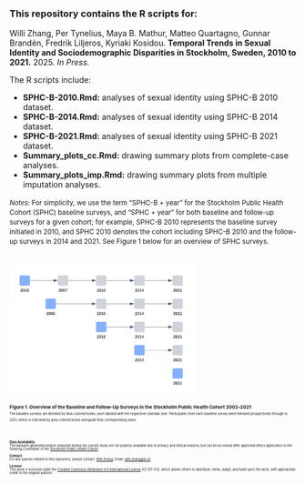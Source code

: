 ### This repository contains the R scripts for:

Willi Zhang, Per Tynelius, Maya B. Mathur, Matteo Quartagno, Gunnar Brandén, Fredrik Liljeros, Kyriaki Kosidou. **Temporal Trends in Sexual Identity and Sociodemographic Disparities in Stockholm, Sweden, 2010 to 2021.** 2025. _In Press._

The R scripts include:
* **SPHC-B-2010.Rmd:** analyses of sexual identity using SPHC-B 2010 dataset.
* **SPHC-B-2014.Rmd:** analyses of sexual identity using SPHC-B 2014 dataset.
* **SPHC-B-2021.Rmd:** analyses of sexual identity using SPHC-B 2021 dataset.
* **Summary_plots_cc.Rmd:** drawing summary plots from complete-case analyses.
* **Summary_plots_imp.Rmd:** drawing summary plots from multiple imputation analyses.

<small>_Notes:_ For simplicity, we use the term “SPHC-B + year” for the Stockholm Public Health Cohort (SPHC) baseline surveys, and “SPHC + year” for both baseline and follow-up surveys for a given cohort; for example, SPHC-B 2010 represents the baseline survey initiated in 2010, and SPHC 2010 denotes the cohort including SPHC-B 2010 and the follow-up surveys in 2014 and 2021. See Figure 1 below for an overview of SPHC surveys.<small>

<br>

<img src="images/SPHC_overview.png" width="65%" height="auto">

<small>**Figure 1. Overview of the Baseline and Follow-Up Surveys in the Stockholm Public Health Cohort 2002–2021**<br><small>
<small>The baseline surveys are denoted by blue-colored boxes, each labeled with the respective calendar year. Participants from each baseline survey were followed prospectively through to 2021, which is indicated by grey-colored boxes alongside their corresponding years.<small>

<br>

**Data Availability**<br>
The datasets generated and/or analyzed during the current study are not publicly available due to privacy and ethical reasons, but can be accessed after approved ethics application to the Steering Committee of the [Stockholm Public Health Cohort](https://www.ces.regionstockholm.se/projekt-och-uppdrag/halsa-stockholm/SPHC-data/).

**Contact**<br>
For any queries related to this repository, please contact: [Willi Zhang](https://ki.se/en/people/willi-zhang), Email: willi.zhang@ki.se.

**License**<br>
This work is licensed under the [Creative Commons Attribution 4.0 International License](https://creativecommons.org/licenses/by/4.0/) (CC BY 4.0), which allows others to distribute, remix, adapt, and build upon the work, with appropriate credit to the original authors.
